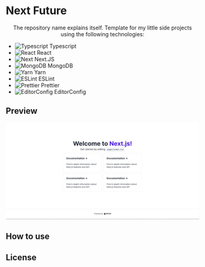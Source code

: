 # Next Future

<section align="center">
    The repository name explains itself.
  Template for my little side projects using the following technologies:
  </div>
</section>

- <img src="https://github.com/girordo/geticon/blob/master/icons/typescript-icon.svg" alt="Typescript" width="28px" height="28px"/> Typescript
- <img src="https://github.com/girordo/geticon/blob/master/icons/react.svg" alt="React" width="28px" height="28px"/> React
- <img src="https://github.com/girordo/geticon/blob/master/icons/nextjs-icon.svg" alt= "Next" width="28px" height="28px" /> Next.JS
- <img src="https://github.com/girordo/geticon/blob/master/icons/mongodb-icon.svg" alt="MongoDB" width="28px" height="28px"/> MongoDB
- <img src="https://github.com/girordo/geticon/blob/master/icons/yarn.svg" alt="Yarn" width="28px" height="28px"/> Yarn
- <img src="https://github.com/girordo/geticon/blob/master/icons/eslint.svg" alt="ESLint" width="28px" height="28px"/> ESLint
- <img src="https://github.com/girordo/geticon/blob/master/icons/prettier.svg" alt="Prettier" width="28px" height="28px"/> Prettier
- <img src="https://editorconfig.org/logo.png" alt="EditorConfig" width="28px" height="28px"> EditorConfig

## Preview

<img src="https://github.com/girordo/next-future/blob/main/assets/screenshots/screenshot.png" alt="Typescript"/>

## How to use

## License
